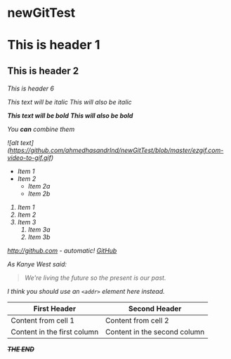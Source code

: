 # newGitTest
<h1> This is header 1
<h2> This is header 2
<h6> This is header 6

*This text will be italic*
_This will also be italic_

**This text will be bold**
__This will also be bold__

_You **can** combine them_

![alt text] (https://github.com/ahmedhasandrlnd/newGitTest/blob/master/ezgif.com-video-to-gif.gif)

* Item 1
* Item 2
  * Item 2a
  * Item 2b

1. Item 1
1. Item 2
1. Item 3
   1. Item 3a
   1. Item 3b

http://github.com - automatic!
[GitHub](http://github.com)

As Kanye West said:

> We're living the future so
> the present is our past.


I think you should use an
`<addr>` element here instead.

First Header | Second Header
------------ | -------------
Content from cell 1 | Content from cell 2
Content in the first column | Content in the second column



~~**THE END**~~